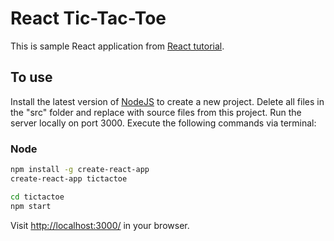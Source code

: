 # React Tic-Tac-Toe
This is sample React application from [React tutorial](https://facebook.github.io/react/tutorial/tutorial.html).

## To use

Install the latest version of [NodeJS](https://nodejs.org/en/) to create a new project. Delete all files in the "src" folder and replace with source files from this project. Run the server locally on port 3000. Execute the following commands via terminal:

### Node

```sh
npm install -g create-react-app
create-react-app tictactoe

cd tictactoe
npm start
```

Visit <http://localhost:3000/> in your browser.
